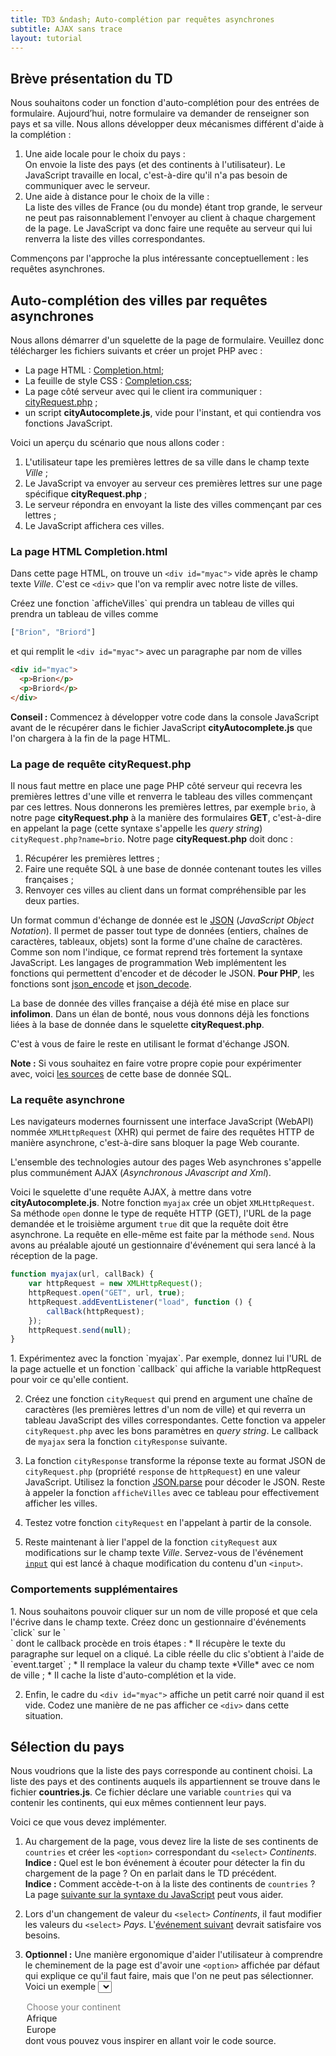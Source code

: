 ```yaml
---
title: TD3 &ndash; Auto-complétion par requêtes asynchrones
subtitle: AJAX sans trace
layout: tutorial
---
```



## Brève présentation du TD

Nous souhaitons coder un fonction d'auto-complétion pour des entrées de formulaire. Aujourd’hui, notre formulaire va demander de renseigner son pays et sa ville. Nous allons développer deux mécanismes différent d'aide à la complétion :

1. Une aide locale pour le choix du pays :  
   On envoie la liste des pays (et des continents à l'utilisateur). Le JavaScript travaille en local, c'est-à-dire qu'il n'a pas besoin de communiquer avec le serveur.
2. Une aide à distance pour le choix de la ville :  
   La liste des villes de France (ou du monde) étant trop grande, le serveur ne peut pas raisonnablement l'envoyer au client à chaque chargement de la page. Le JavaScript va donc faire une requête au serveur qui lui renverra la liste des villes correspondantes.

Commençons par l'approche la plus intéressante conceptuellement : les requêtes asynchrones.

## Auto-complétion des villes par requêtes asynchrones

Nous allons démarrer d'un squelette de la page de formulaire. Veuillez donc télécharger les fichiers suivants et créer un projet PHP avec :

* La page HTML : [Completion.html]({{site.baseurl}}/assets/CitySelect/Completion.html);
* La feuille de style CSS : [Completion.css]({{site.baseurl}}/assets/CitySelect/Completion.css);
* La page côté serveur avec qui le client ira communiquer : [cityRequest.php]({{site.baseurl}}/assets/CitySelect/cityRequest.php) ;
* un script **cityAutocomplete.js**, vide pour l'instant, et qui contiendra vos fonctions JavaScript.

<!--
**Note :** Notre projet contiendra une page dynamique en PHP. Tenez-en compte lorsque vous créez votre dossier contenant la page Web de ce TD.
-->

Voici un aperçu du scénario que nous allons coder :

1. L'utilisateur tape les premières lettres de sa ville dans le champ texte *Ville* ;
2. Le JavaScript va envoyer au serveur ces premières lettres sur une page spécifique **cityRequest.php** ;
3. Le serveur répondra en envoyant la liste des villes commençant par ces lettres ;
4. Le JavaScript affichera ces villes.

### La page HTML Completion.html

Dans cette page HTML, on trouve un `<div id="myac">` vide après le champ texte *Ville*. C'est ce `<div>` que l'on va remplir avec notre liste de villes.

<div class="exercise">
Créez une fonction `afficheVilles` qui prendra un tableau de villes qui prendra un tableau de villes comme 

```javascript
["Brion", "Briord"]
```
et qui remplit le `<div id="myac">` avec un paragraphe par nom de villes

```html
<div id="myac">
  <p>Brion</p>
  <p>Briord</p>
</div>
```

**Conseil :** Commencez à développer votre code dans la console JavaScript avant de le récupérer dans le fichier JavaScript **cityAutocomplete.js** que l'on chargera à la fin de la page HTML.
</div>

<!-- 
TODO :Lorsque l'on réappelle afficheVilles avec un nouveau tableau, on doit supprimer les villes précédentes
-->

### La page de requête cityRequest.php

Il nous faut mettre en place une page PHP côté serveur qui recevra les premières lettres d'une ville et renverra le tableau des villes commençant par ces lettres. Nous donnerons les premières lettres, par exemple `brio`, à notre page **cityRequest.php** à la manière des formulaires **GET**, c'est-à-dire en appelant la page (cette syntaxe s'appelle les *query string*) `cityRequest.php?name=brio`. Notre page **cityRequest.php** doit donc :

1. Récupérer les premières lettres ; 
2. Faire une requête SQL à une base de donnée contenant toutes les villes françaises ; 
3. Renvoyer ces villes au client dans un format compréhensible par les deux parties.

Un format commun d'échange de donnée est le [JSON](https://developer.mozilla.org/fr/docs/JSON) (*JavaScript Object Notation*). Il permet de passer tout type de données (entiers, chaînes de caractères, tableaux, objets) sont la forme d'une chaîne de caractères. Comme son nom l'indique, ce format reprend très fortement la syntaxe JavaScript.
Les langages de programmation Web implémentent les fonctions qui permettent d'encoder et de décoder le JSON. **Pour PHP**, les fonctions sont [json_encode](http://php.net/manual/fr/function.json-encode.php) et [json_decode](http://php.net/manual/fr/function.json-decode.php).

La base de donnée des villes française a déjà été mise en place sur **infolimon**. Dans un élan de bonté, nous vous donnons déjà les fonctions liées à la base de donnée dans le squelette **cityRequest.php**. 

<div class="exercise">
C'est à vous de faire le reste en utilisant le format d'échange JSON.
</div>


**Note :** Si vous souhaitez en faire votre propre copie pour expérimenter avec, voici [les sources](https://github.com/pixelastic/sql-french-cities) de cette base de donnée SQL.

### La requête asynchrone

Les navigateurs modernes fournissent une interface JavaScript (WebAPI) nommée `XMLHttpRequest` (XHR) qui permet de faire des requêtes HTTP de manière asynchrone, c'est-à-dire sans bloquer la page Web courante.

L'ensemble des technologies autour des pages Web asynchrones s'appelle plus communément AJAX (*Asynchronous JAvascript and Xml*).

<!--
http://en.wikipedia.org/wiki/Ajax_%28programming%29 :
In the article that coined the term Ajax,[3] Jesse James Garrett explained that the following technologies are incorporated:

HTML (or XHTML) and CSS for presentation
The Document Object Model (DOM) for dynamic display of and interaction with data
XML for the interchange of data, and XSLT for its manipulation
The XMLHttpRequest object for asynchronous communication
JavaScript to bring these technologies together
-->

Voici le squelette d'une requête AJAX, à mettre dans votre **cityAutocomplete.js**. Notre fonction `myajax` crée un objet `XMLHttpRequest`. Sa méthode `open` donne le type de requête HTTP (GET), l'URL de la page demandée et le troisième argument `true` dit que la requête doit être asynchrone. La requête en elle-même est faite par la méthode `send`. Nous avons au préalable ajouté un gestionnaire d'événement qui sera lancé à la réception de la page.

```javascript
function myajax(url, callBack) {
    var httpRequest = new XMLHttpRequest();
    httpRequest.open("GET", url, true);
    httpRequest.addEventListener("load", function () {
        callBack(httpRequest);
    });
    httpRequest.send(null);
}
```

<div class="exercise">
1. Expérimentez avec la fonction `myajax`. Par exemple, donnez lui l'URL de la page actuelle et un fonction `callback` qui affiche la variable httpRequest pour voir ce qu'elle contient.

2. Créez une fonction `cityRequest` qui prend en argument une chaîne de caractères (les premières lettres d'un nom de ville) et qui reverra un tableau JavaScript des villes correspondantes. Cette fonction va appeler `cityRequest.php` avec les bons paramètres en *query string*. Le callback de `myajax` sera la fonction `cityResponse` suivante.

3. La fonction `cityResponse` transforme la réponse texte au format JSON de `cityRequest.php` (propriété `response` de `httpRequest`) en une valeur JavaScript. Utilisez la fonction [JSON.parse](https://developer.mozilla.org/fr/docs/Web/JavaScript/Reference/Objets_globaux/JSON/parse) pour décoder le JSON.
   Reste à appeler la fonction `afficheVilles` avec ce tableau pour effectivement afficher les villes.

4. Testez votre fonction `cityRequest` en l'appelant à partir de la console.

5. Reste maintenant à lier l'appel de la fonction `cityRequest` aux modifications sur le champ texte *Ville*. Servez-vous de l'événement [`input`](https://developer.mozilla.org/fr/docs/Web/Events/input) qui est lancé à chaque modification du contenu d'un `<input>`.
</div>

### Comportements supplémentaires

<div class="exercise">
1. Nous souhaitons pouvoir cliquer sur un nom de ville proposé et que cela l'écrive dans le champ texte. Créez donc un gestionnaire d'événements `click` sur le `<div id="myac">` dont le callback procède en trois étapes :
   * Il récupère le texte du paragraphe sur lequel on a cliqué. La cible réelle du clic s'obtient à l'aide de `event.target` ;
   * Il remplace la valeur du champ texte *Ville* avec ce nom de ville ;
   * Il cache la liste d'auto-complétion et la vide.

2. Enfin, le cadre du `<div id="myac">` affiche un petit carré noir quand il est vide. Codez une manière de ne pas afficher ce `<div>` dans cette situation.
</div>

<!-- 
init : display:none & maj qui display:none si vide
-->

## Sélection du pays

Nous voudrions que la liste des pays corresponde au continent choisi. La liste des pays et des continents auquels ils appartiennent se trouve dans le fichier **countries.js**. Ce fichier déclare une variable `countries` qui va contenir les continents, qui eux mêmes contiennent leur pays.

<div class="exercise">
Voici ce que vous devez implémenter.

1. Au chargement de la page, vous devez lire la liste de ses continents de `countries` et créer les `<option>` correspondant du `<select>` *Continents*.  
  **Indice :** Quel est le bon événement à écouter pour détecter la fin du chargement de la page ? On en parlait dans le TD précédent.  
  **Indice :** Comment accède-t-on à la liste des continents de `countries` ? La page [suivante sur la syntaxe du JavaScript](https://developer.mozilla.org/en-US/docs/Web/JavaScript/Reference/Statements) peut vous aider.

2. Lors d'un changement de valeur du `<select>` *Continents*, il faut modifier les valeurs du `<select>` *Pays*. L'[événement suivant](https://developer.mozilla.org/en-US/docs/Web/Events/change) devrait satisfaire vos besoins.

3. **Optionnel :** Une manière ergonomique d'aider l'utilisateur à comprendre le cheminement de la page est d'avoir une `<option>` affichée par défaut qui explique ce qu'il faut faire, mais que l'on ne peut pas sélectionner.  
   Voici un exemple
   <select name="continent-example">
     <option disabled selected>Choose your continent</option>
     <option>Afrique</option>
     <option>Europe</option>
   </select>
   dont vous pouvez vous inspirer en allant voir le code source.
</div>


<!-- fonction onClick qui remplira le champ texte avec la valeur --> 
<!-- div exercise : content ::before counter -->

